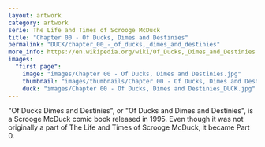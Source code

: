 ```yaml
---
layout: artwork
category: artwork
serie: The Life and Times of Scrooge McDuck
title: "Chapter 00 - Of Ducks, Dimes and Destinies"
permalink: "DUCK/chapter_00_-_of_ducks,_dimes_and_destinies"
more_info: https://en.wikipedia.org/wiki/Of_Ducks,_Dimes_and_Destinies
images:
  "first page":
    image: "images/Chapter 00 - Of Ducks, Dimes and Destinies.jpg"
    thumbnail: "images/thumbnails/Chapter 00 - Of Ducks, Dimes and Destinies.jpg"
    duck: "images/Chapter 00 - Of Ducks, Dimes and Destinies_DUCK.jpg"
---
```


"Of Ducks Dimes and Destinies", or "Of Ducks and Dimes and Destinies", is a Scrooge McDuck comic book released in 1995. Even though it was not originally a part of The Life and Times of Scrooge McDuck, it became Part 0.
